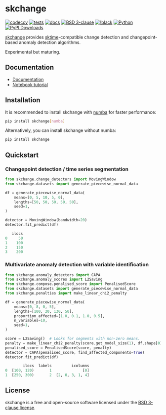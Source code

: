 # skchange

[![codecov](https://codecov.io/gh/NorskRegnesentral/skchange/graph/badge.svg?token=QSS3AY45KY)](https://codecov.io/gh/NorskRegnesentral/skchange)
[![tests](https://github.com/NorskRegnesentral/skchange/actions/workflows/tests.yaml/badge.svg)](https://github.com/NorskRegnesentral/skchange/actions/workflows/tests.yaml)
[![docs](https://readthedocs.org/projects/skchange/badge/?version=latest)](https://skchange.readthedocs.io/en/latest/?badge=latest)
[![BSD 3-clause](https://img.shields.io/badge/License-BSD%203--Clause-blue.svg)](https://github.com/sktime/sktime/blob/main/LICENSE)
[![!black](https://img.shields.io/badge/code%20style-black-000000.svg)](https://github.com/psf/black)
[![Python](https://img.shields.io/pypi/pyversions/skchange)](https://pypi.org/project/skchange/)
[![PyPI Downloads](https://static.pepy.tech/badge/skchange)](https://pepy.tech/projects/skchange)


[skchange]((https://skchange.readthedocs.io/en/latest/)) provides [sktime](https://www.sktime.net/)-compatible change detection and changepoint-based anomaly detection algorithms.

Experimental but maturing.


## Documentation

* [Documentation](https://skchange.readthedocs.io/)
* [Notebook tutorial](https://github.com/sktime/sktime-tutorial-pydata-global-2024)


## Installation
It is recommended to install skchange with [numba](https://numba.readthedocs.io/en/stable/) for faster performance:
```sh
pip install skchange[numba]
```

Alternatively, you can install skchange without numba:
```sh
pip install skchange
```

## Quickstart

### Changepoint detection / time series segmentation
```python
from skchange.change_detectors import MovingWindow
from skchange.datasets import generate_piecewise_normal_data

df = generate_piecewise_normal_data(
    means=[0, 5, 10, 5, 0],
    lengths=[50, 50, 50, 50, 50],
    seed=1,
)

detector = MovingWindow(bandwidth=20)
detector.fit_predict(df)
```
```python
   ilocs
0     50
1    100
2    150
3    200
```

### Multivariate anomaly detection with variable identification
```python
from skchange.anomaly_detectors import CAPA
from skchange.anomaly_scores import L2Saving
from skchange.compose.penalised_score import PenalisedScore
from skchange.datasets import generate_piecewise_normal_data
from skchange.penalties import make_linear_chi2_penalty

df = generate_piecewise_normal_data(
    means=[0, 8, 0, 5],
    lengths=[100, 20, 130, 50],
    proportion_affected=[1.0, 0.1, 1.0, 0.5],
    n_variables=10,
    seed=1,
)

score = L2Saving()  # Looks for segments with non-zero means.
penalty = make_linear_chi2_penalty(score.get_model_size(1), df.shape[0], df.shape[1])
penalised_score = PenalisedScore(score, penalty)
detector = CAPA(penalised_score, find_affected_components=True)
detector.fit_predict(df)
```
```python
        ilocs  labels         icolumns
0  [100, 120)       1              [0]
1  [250, 300)       2  [2, 0, 3, 1, 4]
```

## License

skchange is a free and open-source software licensed under the [BSD 3-clause license](https://github.com/NorskRegnesentral/skchange/blob/main/LICENSE).
